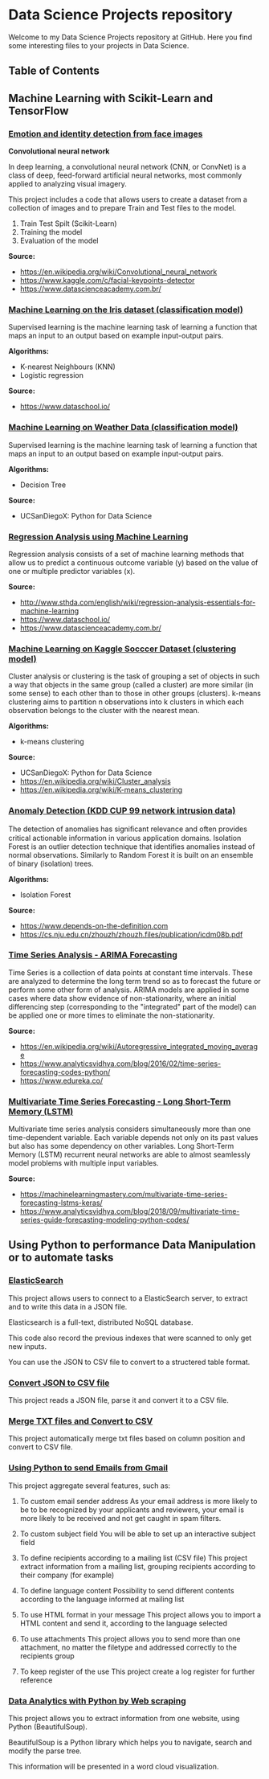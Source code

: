 # Data Science Projects repository
Welcome to my Data Science Projects repository at GitHub. Here you find some interesting files to your projects in Data Science.


## Table of Contents

## Machine	Learning with Scikit-Learn and TensorFlow 

### [Emotion and identity detection from face images](https://github.com/rvalins/Data-Science-projects/tree/master/emotion-identity-detection)

**Convolutional neural network**

In deep learning, a convolutional neural network (CNN, or ConvNet) is a class of deep, feed-forward artificial neural networks, most commonly applied to analyzing visual imagery.

This project includes a code that allows users to create a dataset from a collection of images and to prepare Train and Test files to the model.

1. Train Test Spilt (Scikit-Learn)
2. Training the model
3. Evaluation of the model

**Source:**
- https://en.wikipedia.org/wiki/Convolutional_neural_network
- https://www.kaggle.com/c/facial-keypoints-detector
- https://www.datascienceacademy.com.br/


### [Machine Learning on the Iris dataset (classification model)](https://github.com/rvalins/Data-Science-projects/blob/master/classification-models)
Supervised learning is the machine learning task of learning a function that maps an input to an output based on example input-output pairs.

**Algorithms:**
- K-nearest Neighbours (KNN)
- Logistic regression

**Source:**
- https://www.dataschool.io/


### [Machine Learning on Weather Data (classification model)](https://github.com/rvalins/Data-Science-projects/blob/master/decision-tree)
Supervised learning is the machine learning task of learning a function that maps an input to an output based on example input-output pairs.

**Algorithms:**
- Decision Tree

**Source:**
- UCSanDiegoX: Python for Data Science


### [Regression Analysis using Machine Learning](https://github.com/rvalins/Data-Science-projects/blob/master/regression-model)
Regression analysis consists of a set of machine learning methods that allow us to predict a continuous outcome variable (y) based on the value of one or multiple predictor variables (x).

**Source:**
- http://www.sthda.com/english/wiki/regression-analysis-essentials-for-machine-learning
- https://www.dataschool.io/
- https://www.datascienceacademy.com.br/


### [Machine Learning on Kaggle Socccer Dataset (clustering model)](https://github.com/rvalins/Data-Science-projects/blob/master/clustering_model)
Cluster analysis or clustering is the task of grouping a set of objects in such a way that objects in the same group (called a cluster) are more similar (in some sense) to each other than to those in other groups (clusters). k-means clustering aims to partition n observations into k clusters in which each observation belongs to the cluster with the nearest mean.

**Algorithms:**
- k-means clustering

**Source:**
- UCSanDiegoX: Python for Data Science
- https://en.wikipedia.org/wiki/Cluster_analysis
- https://en.wikipedia.org/wiki/K-means_clustering


### [Anomaly Detection (KDD CUP 99 network intrusion data)](https://github.com/rvalins/Data-Science-projects/blob/master/anomaly-detection)
The detection of anomalies has signiﬁcant relevance and often provides critical actionable information in various application domains.
Isolation Forest is an outlier detection technique that identifies anomalies instead of normal observations. Similarly to Random Forest it is built on an ensemble of binary (isolation) trees. 

**Algorithms:**
- Isolation Forest

**Source:**
- https://www.depends-on-the-definition.com
- https://cs.nju.edu.cn/zhouzh/zhouzh.files/publication/icdm08b.pdf


### [Time Series Analysis - ARIMA Forecasting](https://github.com/rvalins/Data-Science-projects/blob/master/time_series_analysis)
Time Series is a collection of data points at constant time intervals. These are analyzed to determine the long term trend so as to forecast the future or perform some other form of analysis.
ARIMA models are applied in some cases where data show evidence of non-stationarity, where an initial differencing step (corresponding to the "integrated" part of the model) can be applied one or more times to eliminate the non-stationarity.

**Source:**
- https://en.wikipedia.org/wiki/Autoregressive_integrated_moving_average
- https://www.analyticsvidhya.com/blog/2016/02/time-series-forecasting-codes-python/
- https://www.edureka.co/


### [Multivariate Time Series Forecasting - Long Short-Term Memory (LSTM)](https://github.com/rvalins/Data-Science-projects/blob/master/multivariate_time_series_lstm)
Multivariate time series analysis considers simultaneously more than one time-dependent variable. Each variable depends not only on its past values but also has some dependency on other variables.
Long Short-Term Memory (LSTM) recurrent neural networks are able to almost seamlessly model problems with multiple input variables.

**Source:**
- https://machinelearningmastery.com/multivariate-time-series-forecasting-lstms-keras/
- https://www.analyticsvidhya.com/blog/2018/09/multivariate-time-series-guide-forecasting-modeling-python-codes/


## Using Python to performance Data Manipulation or to automate tasks

### [ElasticSearch](https://github.com/rvalins/Data-Science-projects/blob/master/elasticsearch)
This project allows users to connect to a ElasticSearch server, to extract and to write this data in a JSON file.

Elasticsearch is a full-text, distributed NoSQL database.

This code also record the previous indexes that were scanned to only get new inputs.

You can use the JSON to CSV file to convert to a structered table format.

### [Convert JSON to CSV file](https://github.com/rvalins/Data-Science-projects/blob/master/json_to_csv)
This project reads a JSON file, parse it and convert it to a CSV file.

### [Merge TXT files and Convert to CSV](https://github.com/rvalins/Data-Science-projects/blob/master/merge_txt_and_convert_to_csv)
This project automatically merge txt files based on column position and convert to CSV file.

### [Using Python to send Emails from Gmail](https://github.com/rvalins/Data-Science-projects/blob/master/send_email)
This project aggregate several features, such as:
1. To custom email sender address
As your email address is more likely to be to be recognized by your applicants and reviewers, your email is more likely to be received and not get caught in spam filters.

2. To custom subject field
You will be able to set up an interactive subject field

3. To define recipients according to a mailing list (CSV file)
This project extract information from a mailing list, grouping recipients according to their company (for example)

4. To define language content
Possibility to send different contents according to the language informed at mailing list

5. To use HTML format in your message
This project allows you to import a HTML content and send it, according to the language selected

6. To use attachments
This project allows you to send more than one attachment, no matter the filetype and addressed correctly to the recipients group

7. To keep register of the use
This project create a log register for further reference


### [Data Analytics with Python by Web scraping](https://github.com/rvalins/Data-Science-projects/blob/master/webscraping)
This project allows you to extract information from one website, using Python (BeautifulSoup).

BeautifulSoup is a Python library which helps you to navigate, search and modify the parse tree.

This information will be presented in a word cloud visualization.
